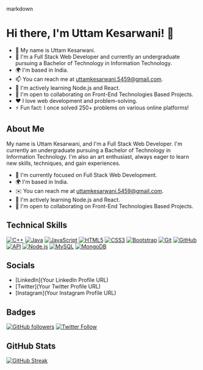 markdown
# Hi there, I'm Uttam Kesarwani! 👋
- 👋 My name is Uttam Kesarwani.
- 🔭 I'm a Full Stack Web Developer and currently an undergraduate pursuing a Bachelor of Technology in Information Technology.
- 🌍 I'm based in India.
- 📫 You can reach me at [uttamkesarwani.5459@gmail.com](mailto:uttamkesarwani.5459@gmail.com).
- 🧠 I'm actively learning Node.js and React.
- 🤝 I'm open to collaborating on Front-End Technologies Based Projects.
- ❤️ I love web development and problem-solving.
- ⚡ Fun fact: I once solved 250+ problems on various online platforms!


## About Me

My name is Uttam Kesarwani, and I'm a Full Stack Web Developer. I'm currently an undergraduate pursuing a Bachelor of Technology in Information Technology. I'm also an art enthusiast, always eager to learn new skills, techniques, and gain experiences.

- 🔭 I'm currently focused on Full Stack Web Development.
- 🌍 I'm based in India.
- ✉️ You can reach me at [uttamkesarwani.5459@gmail.com](mailto:uttamkesarwani.5459@gmail.com).
- 🧠 I'm actively learning Node.js and React.
- 🤝 I'm open to collaborating on Front-End Technologies Based Projects.

## Technical Skills



[![C++](https://img.shields.io/badge/C++-00599C?style=flat&logo=cplusplus)](https://www.cplusplus.com/)
[![Java](https://img.shields.io/badge/Java-007396?style=flat&logo=java)](https://www.oracle.com/java/)
[![JavaScript](https://img.shields.io/badge/JavaScript-F7DF1E?style=flat&logo=javascript&logoColor=black)](https://developer.mozilla.org/en-US/docs/Web/JavaScript)
[![HTML5](https://img.shields.io/badge/HTML5-E34F26?style=flat&logo=html5&logoColor=white)](https://developer.mozilla.org/en-US/docs/Web/Guide/HTML/HTML5)
[![CSS3](https://img.shields.io/badge/CSS3-1572B6?style=flat&logo=css3&logoColor=white)](https://developer.mozilla.org/en-US/docs/Web/CSS)
[![Bootstrap](https://img.shields.io/badge/Bootstrap-563D7C?style=flat&logo=bootstrap)](https://getbootstrap.com/)
[![Git](https://img.shields.io/badge/Git-F05032?style=flat&logo=git&logoColor=white)](https://git-scm.com/)
[![GitHub](https://img.shields.io/badge/GitHub-181717?style=flat&logo=github)](https://github.com/)
[![API](https://img.shields.io/badge/API-FF5722?style=flat&logo=api)](https://en.wikipedia.org/wiki/Application_programming_interface)
[![Node.js](https://img.shields.io/badge/Node.js-339933?style=flat&logo=node.js&logoColor=white)](https://nodejs.org/)
[![MySQL](https://img.shields.io/badge/MySQL-4479A1?style=flat&logo=mysql&logoColor=white)](https://www.mysql.com/)
[![MongoDB](https://img.shields.io/badge/MongoDB-47A248?style=flat&logo=mongodb&logoColor=white)](https://www.mongodb.com/)

## Socials

- [LinkedIn](Your LinkedIn Profile URL)
- [Twitter](Your Twitter Profile URL)
- [Instagram](Your Instagram Profile URL)

## Badges

[![GitHub followers](https://img.shields.io/github/followers/Uttamkesarwa-333?style=social)](https://github.com/Uttamkesarwa-333)
[![Twitter Follow](https://img.shields.io/twitter/follow/YourTwitterUsername?style=social)](https://twitter.com/YourTwitterUsername)

## GitHub Stats

[![GitHub Streak](http://github-readme-streak-stats.herokuapp.com?user=Uttam-kesarwani333&theme=blood&border_radius=50)](https://git.io/streak-stats)
